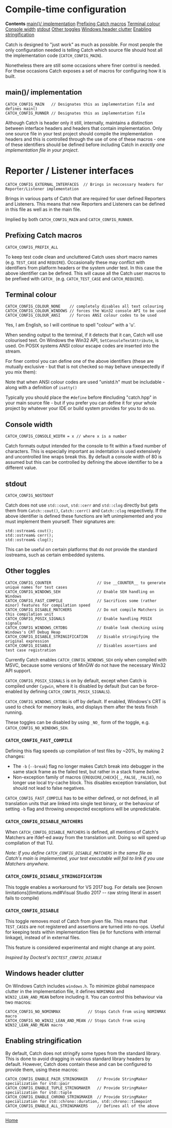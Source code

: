 <a id="top"></a>
# Compile-time configuration

**Contents**
[main()/ implementation](#main-implementation)
[Prefixing Catch macros](#prefixing-catch-macros)
[Terminal colour](#terminal-colour)
[Console width](#console-width)
[stdout](#stdout)
[Other toggles](#other-toggles)
[Windows header clutter](#windows-header-clutter)
[Enabling stringification](#enabling-stringification)

Catch is designed to "just work" as much as possible. For most people the only configuration needed is telling Catch which source file should host all the implementation code (```CATCH_CONFIG_MAIN```).

Nonetheless there are still some occasions where finer control is needed. For these occasions Catch exposes a set of macros for configuring how it is built.

## main()/ implementation

	CATCH_CONFIG_MAIN	// Designates this as implementation file and defines main()
	CATCH_CONFIG_RUNNER	// Designates this as implementation file

Although Catch is header only it still, internally, maintains a distinction between interface headers and headers that contain implementation. Only one source file in your test project should compile the implementation headers and this is controlled through the use of one of these macros - one of these identifiers should be defined before including Catch in *exactly one implementation file in your project*.

# Reporter / Listener interfaces

    CATCH_CONFIG_EXTERNAL_INTERFACES  // Brings in neccessary headers for Reporter/Listener implementation

Brings in various parts of Catch that are required for user defined Reporters and Listeners. This means that new Reporters and Listeners can be defined in this file as well as in the main file.

Implied by both `CATCH_CONFIG_MAIN` and `CATCH_CONFIG_RUNNER`.

## Prefixing Catch macros

	CATCH_CONFIG_PREFIX_ALL

To keep test code clean and uncluttered Catch uses short macro names (e.g. ```TEST_CASE``` and ```REQUIRE```). Occasionally these may conflict with identifiers from platform headers or the system under test. In this case the above identifier can be defined. This will cause all the Catch user macros to be prefixed with ```CATCH_``` (e.g. ```CATCH_TEST_CASE``` and ```CATCH_REQUIRE```).


## Terminal colour

	CATCH_CONFIG_COLOUR_NONE	// completely disables all text colouring
	CATCH_CONFIG_COLOUR_WINDOWS	// forces the Win32 console API to be used
	CATCH_CONFIG_COLOUR_ANSI	// forces ANSI colour codes to be used

Yes, I am English, so I will continue to spell "colour" with a 'u'.

When sending output to the terminal, if it detects that it can, Catch will use colourised text. On Windows the Win32 API, ```SetConsoleTextAttribute```, is used. On POSIX systems ANSI colour escape codes are inserted into the stream.

For finer control you can define one of the above identifiers (these are mutually exclusive - but that is not checked so may behave unexpectedly if you mix them):

Note that when ANSI colour codes are used "unistd.h" must be includable - along with a definition of ```isatty()```

Typically you should place the ```#define``` before #including "catch.hpp" in your main source file - but if you prefer you can define it for your whole project by whatever your IDE or build system provides for you to do so.

## Console width

	CATCH_CONFIG_CONSOLE_WIDTH = x // where x is a number

Catch formats output intended for the console to fit within a fixed number of characters. This is especially important as indentation is used extensively and uncontrolled line wraps break this.
By default a console width of 80 is assumed but this can be controlled by defining the above identifier to be a different value.

## stdout

	CATCH_CONFIG_NOSTDOUT

Catch does not use ```std::cout```, ```std::cerr``` and ```std::clog``` directly but gets them from ```Catch::cout()```, ```Catch::cerr()``` and ```Catch::clog``` respectively. If the above identifier is defined these functions are left unimplemented and you must implement them yourself. Their signatures are:

    std::ostream& cout();
    std::ostream& cerr();
    std::ostream& clog();

This can be useful on certain platforms that do not provide the standard iostreams, such as certain embedded systems.



## Other toggles

    CATCH_CONFIG_COUNTER                    // Use __COUNTER__ to generate unique names for test cases
    CATCH_CONFIG_WINDOWS_SEH                // Enable SEH handling on Windows
    CATCH_CONFIG_FAST_COMPILE               // Sacrifices some (rather minor) features for compilation speed
    CATCH_CONFIG_DISABLE_MATCHERS           // Do not compile Matchers in this compilation unit
    CATCH_CONFIG_POSIX_SIGNALS              // Enable handling POSIX signals
    CATCH_CONFIG_WINDOWS_CRTDBG             // Enable leak checking using Windows's CRT Debug Heap
    CATCH_CONFIG_DISABLE_STRINGIFICATION    // Disable stringifying the original expression
    CATCH_CONFIG_DISABLE                    // Disables assertions and test case registration

Currently Catch enables `CATCH_CONFIG_WINDOWS_SEH` only when compiled with MSVC, because some versions of MinGW do not have the necessary Win32 API support.

`CATCH_CONFIG_POSIX_SIGNALS` is on by default, except when Catch is compiled under `Cygwin`, where it is disabled by default (but can be force-enabled by defining `CATCH_CONFIG_POSIX_SIGNALS`).

`CATCH_CONFIG_WINDOWS_CRTDBG` is off by default. If enabled, Windows's CRT is used to check for memory leaks, and displays them after the tests finish running.

These toggles can be disabled by using `_NO_` form of the toggle, e.g. `CATCH_CONFIG_NO_WINDOWS_SEH`.

### `CATCH_CONFIG_FAST_COMPILE`
Defining this flag speeds up compilation of test files by ~20%, by making 2 changes:
* The `-b` (`--break`) flag no longer makes Catch break into debugger in the same stack frame as the failed test, but rather in a stack frame *below*.
* Non-exception family of macros ({`REQUIRE`,`CHECK`}{`_`,`_FALSE`, `_FALSE`}, no longer use local try-cache block. This disables exception translation, but should not lead to false negatives.

`CATCH_CONFIG_FAST_COMPILE` has to be either defined, or not defined, in all translation units that are linked into single test binary, or the behaviour of setting `-b` flag and throwing unexpected exceptions will be unpredictable.

### `CATCH_CONFIG_DISABLE_MATCHERS`
When `CATCH_CONFIG_DISABLE_MATCHERS` is defined, all mentions of Catch's Matchers are ifdef-ed away from the translation unit. Doing so will speed up compilation of that TU.

_Note: If you define `CATCH_CONFIG_DISABLE_MATCHERS` in the same file as Catch's main is implemented, your test executable will fail to link if you use Matchers anywhere._

### `CATCH_CONFIG_DISABLE_STRINGIFICATION`
This toggle enables a workaround for VS 2017 bug. For details see [known limitations](limitations.md#Visual Studio 2017 -- raw string literal in assert fails to compile)

### `CATCH_CONFIG_DISABLE`
This toggle removes most of Catch from given file. This means that `TEST_CASE`s are not registered and assertions are turned into no-ops. Useful for keeping tests within implementation files (ie for functions with internal linkage), instead of in external files.

This feature is considered experimental and might change at any point.

_Inspired by Doctest's `DOCTEST_CONFIG_DISABLE`_

## Windows header clutter

On Windows Catch includes `windows.h`. To minimize global namespace clutter in the implementation file, it defines `NOMINMAX` and `WIN32_LEAN_AND_MEAN` before including it. You can control this behaviour via two macros:

    CATCH_CONFIG_NO_NOMINMAX            // Stops Catch from using NOMINMAX macro 
    CATCH_CONFIG_NO_WIN32_LEAN_AND_MEAN // Stops Catch from using WIN32_LEAN_AND_MEAN macro


## Enabling stringification

By default, Catch does not stringify some types from the standard library. This is done to avoid dragging in various standard library headers by default. However, Catch does contain these and can be configured to provide them, using these macros:

    CATCH_CONFIG_ENABLE_PAIR_STRINGMAKER    // Provide StringMaker specialization for std::pair
    CATCH_CONFIG_ENABLE_TUPLE_STRINGMAKER   // Provide StringMaker specialization for std::tuple
    CATCH_CONFIG_ENABLE_CHRONO_STRINGMAKER  // Provide StringMaker specialization for std::chrono::duration, std::chrono::timepoint
    CATCH_CONFIG_ENABLE_ALL_STRINGMAKERS    // Defines all of the above


---

[Home](Readme.md#top)
